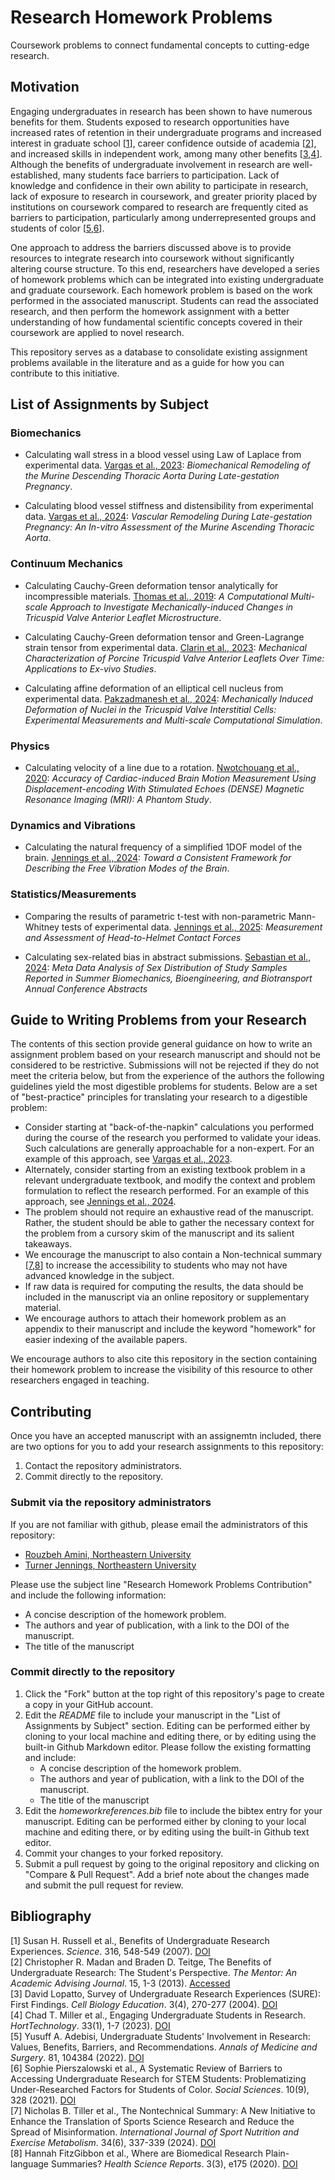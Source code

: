 # Research Homework Problems

Coursework problems to connect fundamental concepts to cutting-edge research.

## Motivation

Engaging undergraduates in research has been shown to have numerous benefits for them.  Students exposed to research opportunities have increased rates of retention in their undergraduate programs and increased interest in graduate school [[1](https://doi.org/10.1126/science.1140384)], career confidence outside of academia [[2](https://www.researchgate.net/profile/Christopher-Madan/publication/256269033_The_Benefits_of_Undergraduate_Research_The_Student's_Perspective/links/00b7d5220d62626534000000/The-Benefits-of-Undergraduate-Research-The-Students-Perspective.pdf)], and increased skills in independent work, among many other benefits [[3](https://doi.org/10.1187/cbe.04-07-0045),[4](https://doi.org/10.21273/HORTTECH05130-22)].  Although the benefits of undergraduate involvement in research are well-established, many students face barriers to participation.  Lack of knowledge and confidence in their own ability to participate in research, lack of exposure to research in coursework, and greater priority placed by institutions on coursework compared to research are frequently cited as barriers to participation, particularly among underrepresented groups and students of color [[5](https://doi.org/10.1016/j.amsu.2022.104384),[6](https://doi.org/10.3390/socsci10090328)].

One approach to address the barriers discussed above is to provide resources to integrate research into coursework without significantly altering course structure.  To this end, researchers have developed a series of homework problems which can be integrated into existing undergraduate and graduate coursework.  Each homework problem is based on the work performed in the associated manuscript.  Students can read the associated research, and then perform the homework assignment with a better understanding of how fundamental scientific concepts covered in their coursework are applied to novel research.

This repository serves as a database to consolidate existing assignment problems available in the literature and as a guide for how you can contribute to this initiative.

## List of Assignments by Subject

### Biomechanics

- Calculating wall stress in a blood vessel using Law of Laplace from experimental data. [Vargas et al., 2023](https://doi.org/10.1016/j.crphys.2023.100102): *Biomechanical Remodeling of the Murine Descending Thoracic Aorta During Late-gestation Pregnancy*.  

- Calculating blood vessel stiffness and distensibility from experimental data. [Vargas et al., 2024](https://doi.org/10.1115/1.4064744): *Vascular Remodeling During Late-gestation Pregnancy: An In-vitro Assessment of the Murine Ascending Thoracic Aorta*.

### Continuum Mechanics

- Calculating Cauchy-Green deformation tensor analytically for incompressible materials. [Thomas et al., 2019](https://doi.org/10.1016/j.actbio.2019.05.074): *A Computational Multi-scale Approach to Investigate Mechanically-induced Changes in Tricuspid Valve Anterior Leaflet Microstructure*.

- Calculating Cauchy-Green deformation tensor and Green-Lagrange strain tensor from experimental data. [Clarin et al., 2023](https://doi.org/10.1115/1.4062477): *Mechanical Characterization of Porcine Tricuspid Valve Anterior Leaflets Over Time: Applications to Ex-vivo Studies*.

- Calculating affine deformation of an elliptical cell nucleus from experimental data. [Pakzadmanesh et al., 2024](https://doi.org/10.1115/1.4066002): *Mechanically Induced Deformation of Nuclei in the Tricuspid Valve Interstitial Cells: Experimental Measurements and Multi-scale Computational Simulation*.

### Physics

- Calculating velocity of a line due to a rotation. [Nwotchouang et al., 2020](https://doi.org/10.1002/mrm.28490): *Accuracy of Cardiac-induced Brain Motion Measurement Using Displacement-encoding With Stimulated Echoes (DENSE) Magnetic Resonance Imaging (MRI): A Phantom Study*.

### Dynamics and Vibrations

- Calculating the natural frequency of a simplified 1DOF model of the brain. [Jennings et al., 2024](https://doi.org/10.1115/1.4067699): *Toward a Consistent Framework for Describing the Free Vibration Modes of the Brain*.

### Statistics/Measurements

- Comparing the results of parametric t-test with non-parametric Mann-Whitney tests of experimental data. [Jennings et al., 2025](https://doi.org/10.1007/s10439-025-03677-3): *Measurement and Assessment of Head-to-Helmet Contact Forces*

- Calculating sex-related bias in abstract submissions. [Sebastian et al., 2024](https://doi.org/10.1115/1.4064032): *Meta Data Analysis of Sex Distribution of Study Samples Reported in Summer Biomechanics, Bioengineering, and Biotransport Annual Conference Abstracts*

## Guide to Writing Problems from your Research

The contents of this section provide general guidance on how to write an assignment problem based on your research manuscript and should not be considered to be restrictive.  Submissions will not be rejected if they do not meet the criteria below, but from the experience of the authors the following guidelines yield the most digestible problems for students.  Below are a set of "best-practice" principles for translating your research to a digestible problem:

- Consider starting at "back-of-the-napkin" calculations you performed during the course of the research you performed to validate your ideas.  Such calculations are generally approachable for a non-expert. For an example of this approach, see [Vargas et al., 2023](https://doi.org/10.1016/j.crphys.2023.100102).
- Alternately, consider starting from an existing textbook problem in a relevant undergraduate textbook, and modify the context and problem formulation to reflect the research performed.  For an example of this approach, see [Jennings et al., 2024](https://doi.org/10.1115/1.4067699).
- The problem should not require an exhaustive read of the manuscript.  Rather, the student should be able to gather the necessary context for the problem from a cursory skim of the manuscript and its salient takeaways.
- We encourage the manuscript to also contain a Non-technical summary [[7](https://doi.org/10.1123/ijsnem.2024-0151),[8](https://doi.org/10.1002/hsr2.175)] to increase the accessibility to students who may not have advanced knowledge in the subject. 
- If raw data is required for computing the results, the data should be included in the manuscript via an online repository or supplementary material.
- We encourage authors to attach their homework problem as an appendix to their manuscript and include the keyword "homework" for easier indexing of the available papers.

We encourage authors to also cite this repository in the section containing their homework problem to increase the visibility of this resource to other researchers engaged in teaching.

## Contributing

Once you have an accepted manuscript with an assignemtn included, there are two options for you to add your research assignments to this repository:
1. Contact the repository administrators.
2. Commit directly to the repository.


### Submit via the repository administrators

If you are not familiar with github, please email the administrators of this repository:

- [Rouzbeh Amini, Northeastern University](https://coe.northeastern.edu/people/amini-rouzbeh/)
- [Turner Jennings, Northeastern University](https://turnerjennings.github.io/)

Please use the subject line "Research Homework Problems Contribution" and include the following information:
- A concise description of the homework problem.
- The authors and year of publication, with a link to the DOI of the manuscript.
- The title of the manuscript

### Commit directly to the repository

1. Click the "Fork" button at the top right of this repository's page to create a copy in your GitHub account.
2. Edit the *README* file to include your manuscript in the "List of Assignments by Subject" section. Editing can be performed either by cloning to your local machine and editing there, or by editing using the built-in Github Markdown editor.  Please follow the existing formatting and include:
    - A concise description of the homework problem.
    - The authors and year of publication, with a link to the DOI of the manuscript.
    - The title of the manuscript
3. Edit the *homeworkreferences.bib* file to include the bibtex entry for your manuscript.  Editing can be performed either by cloning to your local machine and editing there, or by editing using the built-in Github text editor.
4. Commit your changes to your forked repository.
5. Submit a pull request by going to the original repository and clicking on "Compare & Pull Request".  Add a brief note about the changes made and submit the pull request for review.



## Bibliography
[1] Susan H. Russell et al., Benefits of Undergraduate Research Experiences. *Science*. 316, 548-549 (2007). [DOI](https://doi.org/10.1126/science.1140384)\
[2] Christopher R. Madan and Braden D. Teitge, The Benefits of Undergraduate Research: The Student's Perspective. *The Mentor: An Academic Advising Journal*.  15, 1-3 (2013). [Accessed](https://www.researchgate.net/profile/Christopher-Madan/publication/256269033_The_Benefits_of_Undergraduate_Research_The_Student's_Perspective/links/00b7d5220d62626534000000/The-Benefits-of-Undergraduate-Research-The-Students-Perspective.pdf)\
[3] David Lopatto, Survey of Undergraduate Research Experiences (SURE): First Findings. *Cell Biology Education*. 3(4), 270-277 (2004). [DOI](https://doi.org/10.1187/cbe.04-07-0045) \
[4] Chad T. Miller et al., Engaging Undergraduate Students in Research. *HortTechnology*. 33(1), 1-7 (2023). [DOI](https://doi.org/10.21273/HORTTECH05130-22) \
[5] Yusuff A. Adebisi, Undergraduate Students' Involvement in Research: Values, Benefits, Barriers, and Recommendations. *Annals of Medicine and Surgery*. 81, 104384 (2022).  [DOI](https://doi.org/10.1016/j.amsu.2022.104384) \
[6] Sophie Pierszalowski et al., A Systematic Review of Barriers to Accessing Undergraduate Research for STEM Students: Problematizing Under-Researched Factors for Students of Color. *Social Sciences*. 10(9), 328 (2021). [DOI](https://doi.org/10.3390/socsci10090328) \
[7] Nicholas B. Tiller et al., The Nontechnical Summary: A New Initiative to Enhance the Translation of Sports Science Research and Reduce the Spread of Misinformation. *International Journal of Sport Nutrition and Exercise Metabolism*. 34(6), 337-339 (2024). [DOI](https://doi.org/10.1123/ijsnem.2024-0151) \
[8] Hannah FitzGibbon et al., Where are Biomedical Research Plain-language Summaries? *Health Science Reports*. 3(3), e175 (2020). [DOI](https://doi.org/10.1002/hsr2.175)

